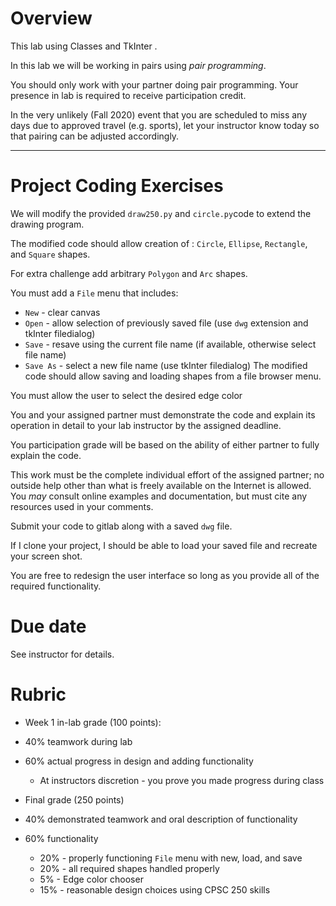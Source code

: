 # Overview

This lab using Classes and TkInter .

In this lab we will be working in pairs using *pair programming*.

You should only work with your partner doing pair programming.
Your presence in lab is required to receive participation credit.

In the very unlikely (Fall 2020) event that you are scheduled to miss any days due to approved travel (e.g. sports),
let your instructor know today so that pairing can be adjusted accordingly.


****
Project Coding Exercises
====

We will modify the provided `draw250.py` and `circle.py`code to extend the drawing program.

The modified code should allow creation of : `Circle`, `Ellipse`, `Rectangle`, and `Square` shapes.

For extra challenge add arbitrary `Polygon` and `Arc` shapes.

You must add a `File` menu that includes:
* `New` - clear canvas 
* `Open` - allow selection of previously saved file (use `dwg` extension and tkInter filedialog) 
* `Save` - resave using the current file name (if available, otherwise select file name)
* `Save As` - select a new file name (use tkInter filedialog)
The modified code should allow saving and loading shapes from a file browser menu.

You must allow the user to select the desired edge color

You and your assigned partner must demonstrate the code and explain its operation in detail 
to your lab instructor by the assigned deadline.

You participation grade will be based on the ability of either partner to fully explain the code.

This work must be the complete individual effort of the assigned partner;
 no outside help other than what is freely available on the Internet is allowed.
 You *may* consult online examples and documentation, but must cite any resources used
 in your comments.
 
Submit your code to gitlab along with a saved `dwg` file.

If I clone your project, I should be able to load your saved file and recreate your screen shot.

You are free to redesign the user interface so long as you provide all of the required functionality.


# Due date

See instructor for details.

# Rubric 

* Week 1 in-lab grade (100 points):

 * 40% teamwork during lab 
 * 60% actual progress in design and adding functionality
   * At instructors discretion - you prove you made progress during class
 
* Final grade (250 points)
 * 40% demonstrated teamwork and oral description of functionality
 * 60% functionality 
   * 20% - properly functioning `File` menu with new, load, and save
   * 20% - all required shapes handled properly 
   *  5% - Edge color chooser
   * 15% - reasonable design choices using CPSC 250 skills 
   
    
   
